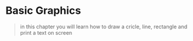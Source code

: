 # Basic Graphics

> in this chapter you will learn how to draw a cricle, line, rectangle and print a text on screen

